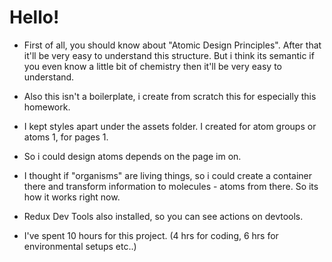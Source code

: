 # Hello!
- First of all, you should know about "Atomic Design Principles". After that it'll be very easy to understand this structure. But i think its semantic if you even know a little bit of chemistry then it'll be very easy to understand.

- Also this isn't a boilerplate, i create from scratch this for especially this homework.

- I kept styles apart under the assets folder. I created for atom groups or atoms 1, for pages 1.

- So i could design atoms depends on the page im on.

- I thought if "organisms" are living things, so i could create a container there and transform information to molecules - atoms from there. So its how it works right now.

- Redux Dev Tools also installed, so you can see actions on devtools.

- I've spent 10 hours for this project. (4 hrs for coding, 6 hrs for environmental setups etc..)